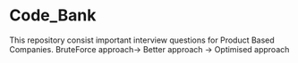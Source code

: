 # Code_Bank
This repository consist important interview questions for Product Based Companies. BruteForce approach-> Better approach -> Optimised approach 
